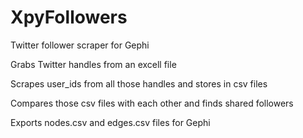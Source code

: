 # XpyFollowers
Twitter follower scraper for Gephi

Grabs Twitter handles from an excell file

Scrapes user_ids from all those handles and stores in csv files

Compares those csv files with each other and finds shared followers

Exports nodes.csv and edges.csv files for Gephi 
